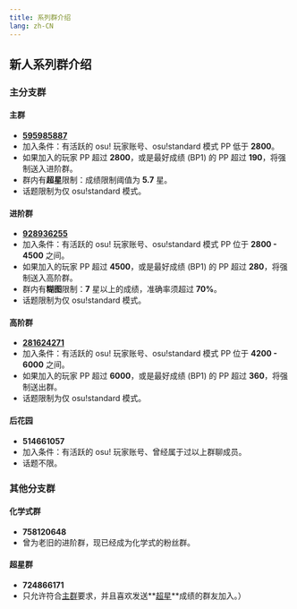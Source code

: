 ```yaml
---
title: 系列群介绍
lang: zh-CN
---
```

## 新人系列群介绍

### 主分支群

#### 主群

- **[595985887](https://jq.qq.com/?_wv=1027&k=H4RDZzUh)**
- 加入条件：有活跃的 osu! 玩家账号、osu!standard 模式 PP 低于 **2800**。
- 如果加入的玩家 PP 超过 **2800**，或是最好成绩 (BP1) 的 PP 超过 **190**，将强制送入进阶群。
- 群内有**超星**限制：成绩限制阈值为 **5.7** 星。
- 话题限制为仅 osu!standard 模式。

#### 进阶群

- **[928936255](https://jq.qq.com/?_wv=1027&k=K4gk7F96)**
- 加入条件：有活跃的 osu! 玩家账号、osu!standard 模式 PP 位于 **2800 - 4500** 之间。
- 如果加入的玩家 PP 超过 **4500**，或是最好成绩 (BP1) 的 PP 超过 **280**，将强制送入高阶群。
- 群内有**糊图**限制：**7** 星以上的成绩，准确率须超过 **70%**。
- 话题限制为仅 osu!standard 模式。

#### 高阶群

- **[281624271](https://jq.qq.com/?_wv=1027&k=BoarKtMk)**
- 加入条件：有活跃的 osu! 玩家账号、osu!standard 模式 PP 位于 **4200 - 6000** 之间。
- 如果加入的玩家 PP 超过 **6000**，或是最好成绩 (BP1) 的 PP 超过 **360**，将强制送出群。
- 话题限制为仅 osu!standard 模式。

#### 后花园

- **514661057**
- 加入条件：有活跃的 osu! 玩家账号、曾经属于过以上群聊成员。
- 话题不限。

### 其他分支群

#### 化学式群

- **758120648**
- 曾为老旧的进阶群，现已经成为化学式的粉丝群。

#### 超星群

- **724866171**
- 只允许符合[主群](#主群)要求，并且喜欢发送**[超星](#主群)**成绩的群友加入。）
